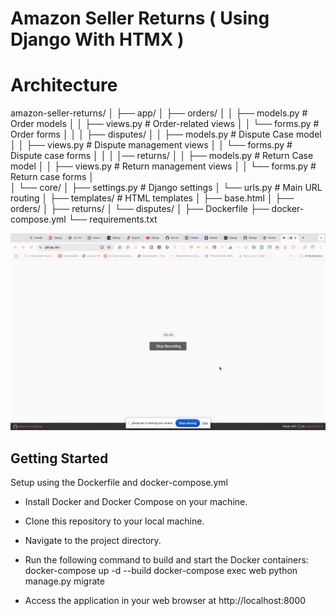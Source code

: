 # Amazon Seller Returns ( Using Django With HTMX )

# Architecture

amazon-seller-returns/
│
├── app/
│   ├── orders/
│   │   ├── models.py      # Order models
│   │   ├── views.py       # Order-related views
│   │   └── forms.py       # Order forms
│   │
│   ├── disputes/
│   │   ├── models.py      # Dispute Case model
│   │   ├── views.py       # Dispute management views
│   │   └── forms.py       # Dispute case forms
│   │
│   │── returns/
│   │   ├── models.py      # Return Case model
│   │   ├── views.py       # Return management views
│   │   └── forms.py       # Return case forms
    │   
│   └── core/
│       ├── settings.py    # Django settings
│       └── urls.py        # Main URL routing
│
├── templates/             # HTML templates
│   ├── base.html
│   ├── orders/
│   ├── returns/
│   └── disputes/
│
├── Dockerfile
├── docker-compose.yml
└── requirements.txt

<img src="./Demo.gif" alt="Recording of the app in action" witdh=400 heiht=400 />


## Getting Started

Setup using the Dockerfile and docker-compose.yml

- Install Docker and Docker Compose on your machine.
- Clone this repository to your local machine.
- Navigate to the project directory.

- Run the following command to build and start the Docker containers:
    docker-compose up -d --build
    docker-compose exec web python manage.py migrate


- Access the application in your web browser at http://localhost:8000

